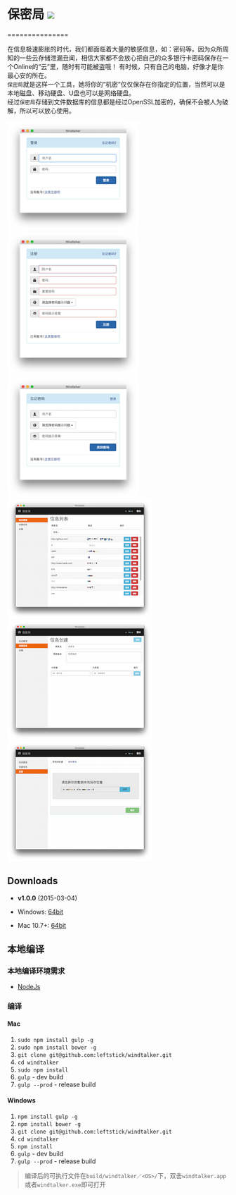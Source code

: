 # 保密局 ![](http://img.shields.io/badge/version-v1.0.1-green.svg) #
===============

在信息极速膨胀的时代，我们都面临着大量的敏感信息，如：密码等。因为众所周知的一些云存储泄漏丑闻，相信大家都不会放心把自己的众多银行卡密码保存在一个Online的“云”里，随时有可能被盗哦！
有时候，只有自己的电脑，好像才是你最心安的所在。  
`保密局`就是这样一个工具，她将你的“机密”仅仅保存在你指定的位置，当然可以是本地磁盘、移动硬盘、U盘也可以是网络硬盘。  
经过`保密局`存储到文件数据库的信息都是经过OpenSSL加密的，确保不会被人为破解，所以可以放心使用。

![](./docs/imgs/login.png)  ![](./docs/imgs/signup.png)
![](./docs/imgs/forget.png) ![](./docs/imgs/secret.png)
![](./docs/imgs/create.png) ![](./docs/imgs/setting.png)

## Downloads ##

* **v1.0.0** (2015-03-04)

 * Windows: [64bit](https://github.com/leftstick/windtalker/releases/download/1.0.0/windtalker-v1.0.0-win-x64.tar.gz)
 * Mac 10.7+: [64bit](https://github.com/leftstick/windtalker/releases/download/1.0.0/windtalker-v1.0.0-darwin-x64.tar.gz)


## 本地编译 ##

### 本地编译环境需求 ###

* [NodeJs](http://nodejs.org)


### 编译 ###

#### Mac ####

1. `sudo npm install gulp -g`
2. `sudo npm install bower -g`
3. `git clone git@github.com:leftstick/windtalker.git`
4. `cd windtalker`
5. `sudo npm install`
6. `gulp` - dev build
7. `gulp --prod` - release build


#### Windows ####

1. `npm install gulp -g`
2. `npm install bower -g`
3. `git clone git@github.com:leftstick/windtalker.git`
4. `cd windtalker`
5. `npm install`
6. `gulp` - dev build
7. `gulp --prod` - release build

> 编译后的可执行文件在`build/windtalker／<OS>/`下，双击`windtalker.app`或者`windtalker.exe`即可打开